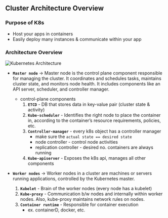 ## Cluster Architecture Overview

### Purpose of K8s
- Host your apps in containers
- Easily deploy many instances & communicate within your app

### Architecture Overview

![Kubernetes Architecture](https://github.com/rj2704/Certified-Kubernetes-Administrator-Notes/assets/72614127/99cca1c2-bf8c-46a5-86f1-0cfd0566b1fa)

- **`Master node`** → Master node is the control plane component responsible for managing the cluster. It coordinates and schedules tasks, maintains cluster state, and monitors node health. It includes components like an API server, scheduler, and controller manager.
  - control-plane components
    1. **`ETCD`** - DB that stores data in key-value pair (cluster state & activity)
    2. **`Kube-scheduler`** - Identifies the right node to place the container in, according to the container’s resource requirements, policies, etc.
    3. **`Controller-manager`** - every k8s object has a controller manager
        - make sure the `actual state == desired state`
        - node controller - control node activities
        - replication controller - desired no. containers are always running
    4. **`Kube-apiserver`** - Exposes the k8s api, manages all other components


- **`Worker nodes`** → Worker nodes in a cluster are machines or servers running applications, controlled by the Kubernetes master.
  1. **`Kubelet`** - Brain of the worker nodes (every node has a kubelet) 
  2. **`Kube-proxy`** - Communication b/w nodes and internally within worker nodes. Also, kube-proxy maintains network rules on nodes.
  3. **`Container runtime`** - Responsible for container execution
      - ex. containerD, docker, etc.

